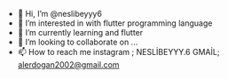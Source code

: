 - 👋 Hi, I’m @neslibeyyy6
- 👀 I’m interested in 
with flutter programming language
- 🌱 I’m currently learning and flutter
- 💞️ I’m looking to collaborate on ...
- 📫 How to reach me instagram ; NESLİBEYYY.6 GMAİL; alerdogan2002@gmail.com

<!---
neslibeyyy6/neslibeyyy6 is a ✨ special ✨ repository because its `README.md` (this file) appears on your GitHub profile.
You can click the Preview link to take a look at your changes.
--->
